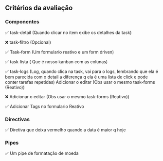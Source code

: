 ## Critérios da avaliação

### Componentes

✅
task-detail (Quando clicar no item exibe os detalhes da task)

❌
task-filtro (Opcional)

✅
Task-form (Um formulario reativo e um form driven)

✅
task-lista ( Que é nosso kanban com as colunas)

✅
task-logs (Log, quando clica na task, vai para o logs, lembrando que ela é bem parecida com o detail a diferença q ela é uma lista de click e pode conter tarefas repetidas)
Adicionar o editar (Obs usar o mesmo task-forms (Reativo))

❌
Adicionar o editar (Obs usar o mesmo task-forms (Reativo)) 

✅ 
Adicionar Tags no formulario Reativo

### Directivas

✅
Diretiva que deixa vermelho quando a data é maior q hoje




### Pipes

✅
Um pipe de formatação de moeda
